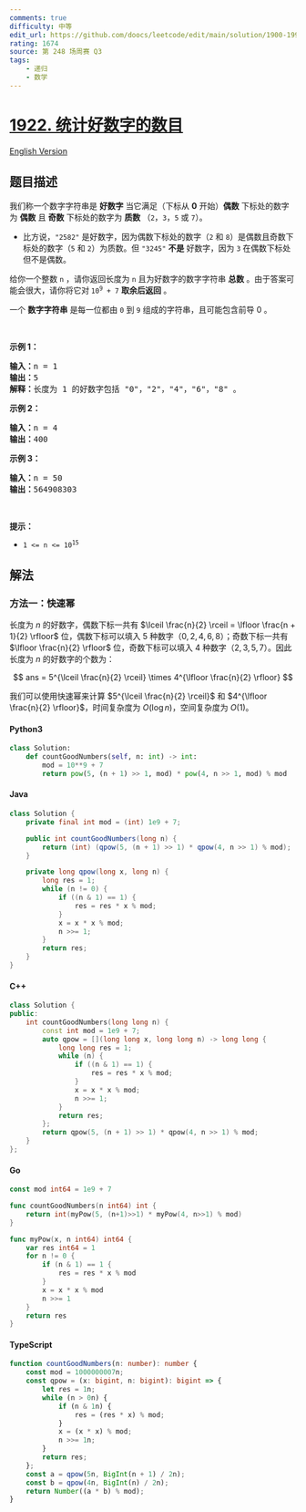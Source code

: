 ```yaml
---
comments: true
difficulty: 中等
edit_url: https://github.com/doocs/leetcode/edit/main/solution/1900-1999/1922.Count%20Good%20Numbers/README.md
rating: 1674
source: 第 248 场周赛 Q3
tags:
    - 递归
    - 数学
---
```


<!-- problem:start -->

# [1922. 统计好数字的数目](https://leetcode.cn/problems/count-good-numbers)

[English Version](/solution/1900-1999/1922.Count%20Good%20Numbers/README_EN.md)

## 题目描述

<!-- description:start -->

<p>我们称一个数字字符串是 <strong>好数字</strong> 当它满足（下标从 <strong>0</strong> 开始）<strong>偶数</strong> 下标处的数字为 <strong>偶数</strong> 且 <strong>奇数</strong> 下标处的数字为 <strong>质数</strong> （<code>2</code>，<code>3</code>，<code>5</code> 或 <code>7</code>）。</p>

<ul>
	<li>比方说，<code>"2582"</code> 是好数字，因为偶数下标处的数字（<code>2</code> 和 <code>8</code>）是偶数且奇数下标处的数字（<code>5</code> 和 <code>2</code>）为质数。但 <code>"3245"</code> <strong>不是</strong> 好数字，因为 <code>3</code> 在偶数下标处但不是偶数。</li>
</ul>

<p>给你一个整数 <code>n</code> ，请你返回长度为 <code>n</code> 且为好数字的数字字符串 <strong>总数</strong> 。由于答案可能会很大，请你将它对<strong> </strong><code>10<sup>9</sup> + 7</code> <strong>取余后返回</strong> 。</p>

<p>一个 <strong>数字字符串</strong> 是每一位都由 <code>0</code> 到 <code>9</code> 组成的字符串，且可能包含前导 0 。</p>

<p> </p>

<p><strong>示例 1：</strong></p>

<pre>
<b>输入：</b>n = 1
<b>输出：</b>5
<b>解释：</b>长度为 1 的好数字包括 "0"，"2"，"4"，"6"，"8" 。
</pre>

<p><strong>示例 2：</strong></p>

<pre>
<b>输入：</b>n = 4
<b>输出：</b>400
</pre>

<p><strong>示例 3：</strong></p>

<pre>
<b>输入：</b>n = 50
<b>输出：</b>564908303
</pre>

<p> </p>

<p><strong>提示：</strong></p>

<ul>
	<li><code>1 <= n <= 10<sup>15</sup></code></li>
</ul>

<!-- description:end -->

## 解法

<!-- solution:start -->

### 方法一：快速幂

长度为 $n$ 的好数字，偶数下标一共有 $\lceil \frac{n}{2} \rceil = \lfloor \frac{n + 1}{2} \rfloor$ 位，偶数下标可以填入 $5$ 种数字（$0, 2, 4, 6, 8$）；奇数下标一共有 $\lfloor \frac{n}{2} \rfloor$ 位，奇数下标可以填入 $4$ 种数字（$2, 3, 5, 7$）。因此长度为 $n$ 的好数字的个数为：

$$
ans = 5^{\lceil \frac{n}{2} \rceil} \times 4^{\lfloor \frac{n}{2} \rfloor}
$$

我们可以使用快速幂来计算 $5^{\lceil \frac{n}{2} \rceil}$ 和 $4^{\lfloor \frac{n}{2} \rfloor}$，时间复杂度为 $O(\log n)$，空间复杂度为 $O(1)$。

<!-- tabs:start -->

#### Python3

```python
class Solution:
    def countGoodNumbers(self, n: int) -> int:
        mod = 10**9 + 7
        return pow(5, (n + 1) >> 1, mod) * pow(4, n >> 1, mod) % mod
```

#### Java

```java
class Solution {
    private final int mod = (int) 1e9 + 7;

    public int countGoodNumbers(long n) {
        return (int) (qpow(5, (n + 1) >> 1) * qpow(4, n >> 1) % mod);
    }

    private long qpow(long x, long n) {
        long res = 1;
        while (n != 0) {
            if ((n & 1) == 1) {
                res = res * x % mod;
            }
            x = x * x % mod;
            n >>= 1;
        }
        return res;
    }
}
```

#### C++

```cpp
class Solution {
public:
    int countGoodNumbers(long long n) {
        const int mod = 1e9 + 7;
        auto qpow = [](long long x, long long n) -> long long {
            long long res = 1;
            while (n) {
                if ((n & 1) == 1) {
                    res = res * x % mod;
                }
                x = x * x % mod;
                n >>= 1;
            }
            return res;
        };
        return qpow(5, (n + 1) >> 1) * qpow(4, n >> 1) % mod;
    }
};
```

#### Go

```go
const mod int64 = 1e9 + 7

func countGoodNumbers(n int64) int {
	return int(myPow(5, (n+1)>>1) * myPow(4, n>>1) % mod)
}

func myPow(x, n int64) int64 {
	var res int64 = 1
	for n != 0 {
		if (n & 1) == 1 {
			res = res * x % mod
		}
		x = x * x % mod
		n >>= 1
	}
	return res
}
```

#### TypeScript

```ts
function countGoodNumbers(n: number): number {
    const mod = 1000000007n;
    const qpow = (x: bigint, n: bigint): bigint => {
        let res = 1n;
        while (n > 0n) {
            if (n & 1n) {
                res = (res * x) % mod;
            }
            x = (x * x) % mod;
            n >>= 1n;
        }
        return res;
    };
    const a = qpow(5n, BigInt(n + 1) / 2n);
    const b = qpow(4n, BigInt(n) / 2n);
    return Number((a * b) % mod);
}
```

<!-- tabs:end -->

<!-- solution:end -->

<!-- problem:end -->
